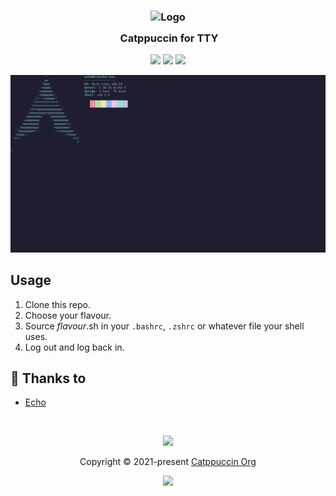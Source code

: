 <h3 align="center">
	<img src="https://raw.githubusercontent.com/catppuccin/catppuccin/main/assets/logos/exports/1544x1544_circle.png" width="100" alt="Logo"/><br/>
	<img src="https://raw.githubusercontent.com/catppuccin/catppuccin/main/assets/misc/transparent.png" height="30" width="0px"/>
	Catppuccin for TTY
</h3>

<p align="center">
	<a href="https://github.com/catppuccin/tty/stargazers"><img src="https://img.shields.io/github/stars/CallMeEchoCodes/tty"></a>
	<a href="https://github.com/catppuccin/tty/issues"><img src="https://img.shields.io/github/issues/CallMeEchoCodes/tty"></a>
	<a href="https://github.com/catppuccin/tty/contributors"><img src="https://img.shields.io/github/contributors/CallMeEchoCodes/tty"></a>
</p>

<p align="center">
	<img src="https://raw.githubusercontent.com/CallMeEchoCodes/tty/main/assets/mochatty.png"/>
</p>

## Usage

1. Clone this repo.
2. Choose your flavour.
3. Source *flavour*.sh in your `.bashrc`, `.zshrc` or whatever file your shell uses.
4. Log out and log back in.

## 💝 Thanks to

- [Echo](https://github.com/CallMeEchoCodes)

&nbsp;

<p align="center">
	<img src="https://raw.githubusercontent.com/catppuccin/catppuccin/main/assets/footers/gray0_ctp_on_line.svg?sanitize=true" />
</p>

<p align="center">
	Copyright &copy; 2021-present <a href="https://github.com/catppuccin" target="_blank">Catppuccin Org</a>
</p>

<p align="center">
	<a href="https://github.com/catppuccin/catppuccin/blob/main/LICENSE"><img src="https://img.shields.io/static/v1.svg?style=for-the-badge&label=License&message=MIT&logoColor=d9e0ee&colorA=363a4f&colorB=b7bdf8"/></a>
</p>
